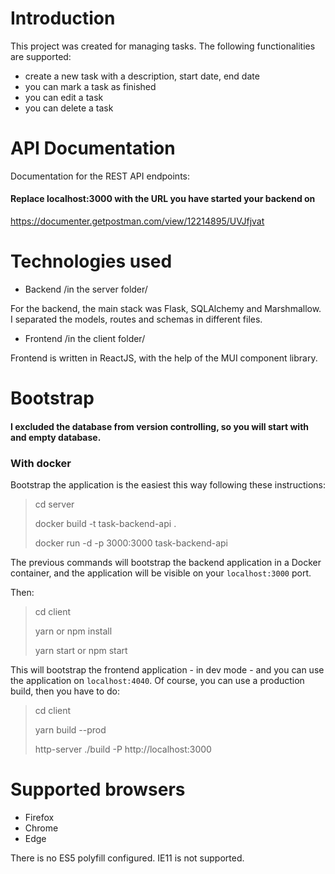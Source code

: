 # Introduction

This project was created for managing tasks. The following functionalities are supported:

- create a new task with a description, start date, end date
- you can mark a task as finished
- you can edit a task
- you can delete a task

# API Documentation

Documentation for the REST API endpoints:
#### Replace localhost:3000 with the URL you have started your backend on

https://documenter.getpostman.com/view/12214895/UVJfjvat

# Technologies used

- Backend /in the server folder/

For the backend, the main stack was Flask, SQLAlchemy and Marshmallow.
I separated the models, routes and schemas in different files.

- Frontend /in the client folder/

Frontend is written in ReactJS, with the help of the MUI component library.

# Bootstrap

#### I excluded the database from version controlling, so you will start with and empty database.
### With docker

Bootstrap the application is the easiest this way following these instructions:
> cd server
>
> docker build -t task-backend-api .
>
> docker run -d -p 3000:3000 task-backend-api

The previous commands will bootstrap the backend application in a Docker container, 
and the application will be visible on your `localhost:3000` port.

Then:
> cd client
> 
> yarn or npm install
>
> yarn start or npm start

This will bootstrap the frontend application - in dev mode - and you can use the application on `localhost:4040`.
Of course, you can use a production build, then you have to do:

> cd client
> 
> yarn build --prod
> 
> http-server ./build -P http://localhost:3000

# Supported browsers

- Firefox
- Chrome
- Edge

There is no ES5 polyfill configured.
IE11 is not supported.
